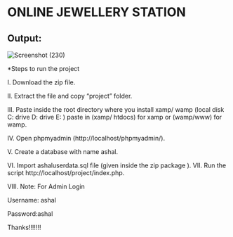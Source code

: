 # ONLINE JEWELLERY STATION
## Output:
![Screenshot (230)](https://user-images.githubusercontent.com/90265701/189528337-73af861f-97fd-4346-92ba-ec6b4cc68a30.png)


*Steps to run the project

I. Download the zip file.

II. Extract the file and copy “project” folder.

III. Paste inside the root directory where you install xamp/ wamp (local disk C: drive D: drive E: )
paste in (xamp/ htdocs) for xamp or (wamp/www) for wamp. 

IV. Open phpmyadmin (http://localhost/phpmyadmin/).

V. Create a database with name ashal.

VI. Import ashaluserdata.sql file (given inside the zip package ). VII. Run the script http://localhost/project/index.php.

VIII. Note: For Admin Login

Username: ashal

Password:ashal

Thanks!!!!!!!
